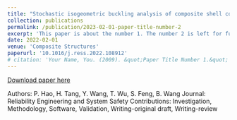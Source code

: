 ```yaml
---
title: "Stochastic isogeometric buckling analysis of composite shell considering multiple uncertainties"
collection: publications
permalink: /publication/2023-02-01-paper-title-number-2
excerpt: 'This paper is about the number 1. The number 2 is left for future work.'
date: 2022-02-01
venue: 'Composite Structures'
paperurl: '10.1016/j.ress.2022.108912'
# citation: 'Your Name, You. (2009). &quot;Paper Title Number 1.&quot; <i>Journal 1</i>. 1(1).'
---
```


[Download paper here](10.1016/j.ress.2022.108912)

Authors: P. Hao, H. Tang, Y. Wang, T. Wu, S. Feng, B. Wang
Journal: Reliability Engineering and System Safety
Contributions: Investigation, Methodology, Software, Validation, Writing-original draft, Writing-review